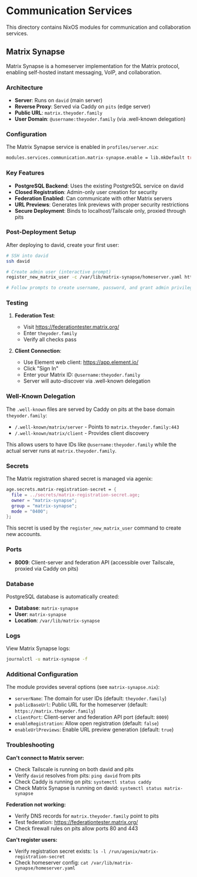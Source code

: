 # Communication Services

This directory contains NixOS modules for communication and collaboration services.

## Matrix Synapse

Matrix Synapse is a homeserver implementation for the Matrix protocol, enabling self-hosted instant messaging, VoIP, and collaboration.

### Architecture

- **Server**: Runs on `david` (main server)
- **Reverse Proxy**: Served via Caddy on `pits` (edge server)
- **Public URL**: `matrix.theyoder.family`
- **User Domain**: `@username:theyoder.family` (via .well-known delegation)

### Configuration

The Matrix Synapse service is enabled in `profiles/server.nix`:

```nix
modules.services.communication.matrix-synapse.enable = lib.mkDefault true;
```

### Key Features

- **PostgreSQL Backend**: Uses the existing PostgreSQL service on david
- **Closed Registration**: Admin-only user creation for security
- **Federation Enabled**: Can communicate with other Matrix servers
- **URL Previews**: Generates link previews with proper security restrictions
- **Secure Deployment**: Binds to localhost/Tailscale only, proxied through pits

### Post-Deployment Setup

After deploying to david, create your first user:

```bash
# SSH into david
ssh david

# Create admin user (interactive prompt)
register_new_matrix_user -c /var/lib/matrix-synapse/homeserver.yaml http://localhost:8009

# Follow prompts to create username, password, and grant admin privileges
```

### Testing

1. **Federation Test**:
   - Visit https://federationtester.matrix.org/
   - Enter `theyoder.family`
   - Verify all checks pass

2. **Client Connection**:
   - Use Element web client: https://app.element.io/
   - Click "Sign In"
   - Enter your Matrix ID: `@username:theyoder.family`
   - Server will auto-discover via .well-known delegation

### Well-Known Delegation

The `.well-known` files are served by Caddy on pits at the base domain `theyoder.family`:

- `/.well-known/matrix/server` - Points to `matrix.theyoder.family:443`
- `/.well-known/matrix/client` - Provides client discovery

This allows users to have IDs like `@username:theyoder.family` while the actual server runs at `matrix.theyoder.family`.

### Secrets

The Matrix registration shared secret is managed via agenix:

```nix
age.secrets.matrix-registration-secret = {
  file = ../secrets/matrix-registration-secret.age;
  owner = "matrix-synapse";
  group = "matrix-synapse";
  mode = "0400";
};
```

This secret is used by the `register_new_matrix_user` command to create new accounts.

### Ports

- **8009**: Client-server and federation API (accessible over Tailscale, proxied via Caddy on pits)

### Database

PostgreSQL database is automatically created:
- **Database**: `matrix-synapse`
- **User**: `matrix-synapse`
- **Location**: `/var/lib/matrix-synapse`

### Logs

View Matrix Synapse logs:

```bash
journalctl -u matrix-synapse -f
```

### Additional Configuration

The module provides several options (see `matrix-synapse.nix`):

- `serverName`: The domain for user IDs (default: `theyoder.family`)
- `publicBaseUrl`: Public URL for the homeserver (default: `https://matrix.theyoder.family`)
- `clientPort`: Client-server and federation API port (default: `8009`)
- `enableRegistration`: Allow open registration (default: `false`)
- `enableUrlPreviews`: Enable URL preview generation (default: `true`)

### Troubleshooting

**Can't connect to Matrix server:**
- Check Tailscale is running on both david and pits
- Verify `david` resolves from pits: `ping david` from pits
- Check Caddy is running on pits: `systemctl status caddy`
- Check Matrix Synapse is running on david: `systemctl status matrix-synapse`

**Federation not working:**
- Verify DNS records for `matrix.theyoder.family` point to pits
- Test federation: https://federationtester.matrix.org/
- Check firewall rules on pits allow ports 80 and 443

**Can't register users:**
- Verify registration secret exists: `ls -l /run/agenix/matrix-registration-secret`
- Check homeserver config: `cat /var/lib/matrix-synapse/homeserver.yaml`

